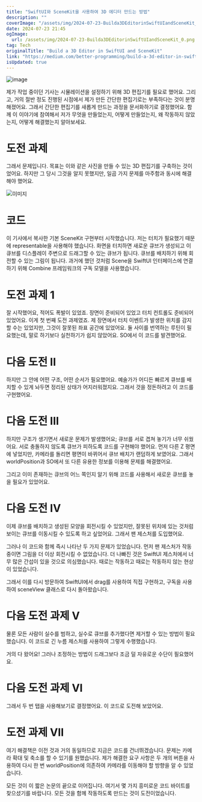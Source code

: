 ```yaml
---
title: "SwiftUI와 SceneKit을 사용하여 3D 에디터 만드는 방법"
description: ""
coverImage: "/assets/img/2024-07-23-Builda3DEditorinSwiftUIandSceneKit_0.png"
date: 2024-07-23 21:45
ogImage: 
  url: /assets/img/2024-07-23-Builda3DEditorinSwiftUIandSceneKit_0.png
tag: Tech
originalTitle: "Build a 3D Editor in SwiftUI and SceneKit"
link: "https://medium.com/better-programming/build-a-3d-editor-in-swiftui-and-scenekit-7a680e95d8a"
isUpdated: true
---
```






![image](https://miro.medium.com/v2/resize:fit:1400/1*UcYgmZsPYcEV_imN4SM1RQ.gif)

제가 작업 중이던 기사는 시뮬레이션을 설정하기 위해 3D 편집기를 필요로 했어요. 그리고, 거의 절반 정도 진행된 시점에서 제가 만든 간단한 편집기로는 부족하다는 것이 분명해졌어요. 그래서 간단한 편집기를 새롭게 만드는 과정을 문서화하기로 결정했어요. 함께 이 이야기에 참여해서 저가 무엇을 만들었는지, 어떻게 만들었는지, 왜 작동하지 않았는지, 어떻게 해결했는지 알아보세요.

# 도전 과제

그래서 문제입니다. 목표는 이와 같은 사진을 만들 수 있는 3D 편집기를 구축하는 것이었어요. 하지만 그 당시 그것을 알지 못했지만, 일곱 가지 문제를 마주함과 동시에 해결해야 했어요.

<div class="content-ad"></div>


![이미지](/assets/img/2024-07-23-Builda3DEditorinSwiftUIandSceneKit_0.png)

# 코드

이 기사에서 복사한 기본 SceneKit 구현부터 시작했습니다. 저는 터치가 필요했기 때문에 representable을 사용해야 했습니다. 화면을 터치하면 새로운 큐브가 생성되고 이 큐브를 디스플레이 주변으로 드래그할 수 있는 큐브가 됩니다. 큐브를 배치하기 위해 회전할 수 있는 그림이 됩니다. 과거에 했던 것처럼 Scene을 SwiftUI 인터페이스에 연결하기 위해 Combine 프레임워크의 구독 모델을 사용했습니다.

# 도전 과제 1


<div class="content-ad"></div>

잘 시작했어요, 적어도 폭발이 있었죠. 장면이 준비되어 있었고 터치 컨트롤도 준비되어 있었어요. 이게 첫 번째 도전 과제였죠. 제 장면에서 터치 이벤트가 발생한 위치를 감지할 수는 있었지만, 그것이 잘못된 좌표 공간에 있었어요. 둘 사이를 번역하는 루틴이 필요했는데, 말로 하기보다 실천하기가 쉽지 않았어요. SO에서 이 코드를 발견했어요.

# 다음 도전 II

하지만 그 안에 어떤 구조, 어떤 순서가 필요했어요. 예술가가 어디든 빠르게 큐브를 배치할 수 있게 놔두면 정리된 상태가 어지러워졌지요. 그래서 것을 정돈하려고 이 코드를 구현했어요.

# 다음 도전 III

<div class="content-ad"></div>

하지만 구조가 생기면서 새로운 문제가 발생했어요; 큐브를 서로 겹쳐 놓기가 너무 쉬웠어요. 서로 충돌하지 않도록 큐브가 피하도록 코드를 구현해야 했어요. 먼저 다른 Z 평면에 넣었지만, 카메라를 돌리면 평면이 바뀌어서 큐브 배치가 랜덤하게 보였어요. 그래서 worldPosition과 SO에서 또 다른 유용한 정보를 이용해 문제를 해결했어요.

그리고 이미 존재하는 큐브의 어느 쪽인지 알기 위해 코드를 사용해서 새로운 큐브를 놓을 필요가 있었어요.

# 다음 도전 IV

이제 큐브를 배치하고 생성된 모양을 회전시킬 수 있었지만, 잘못된 위치에 있는 것처럼 보이는 큐브를 이동시킬 수 있도록 하고 싶었어요. 그래서 팬 제스처를 도입했어요.

<div class="content-ad"></div>

그러나 이 코드와 함께 즉시 나타난 두 가지 문제가 있었습니다. 먼저 팬 제스처가 작동 중이면 그림을 더 이상 회전시킬 수 없었습니다. 더 나빠진 것은 SwiftUI 제스처에서 너무 많은 간섭이 있을 것으로 의심했습니다. 때로는 작동하고 때로는 작동하지 않는 현상이 있었습니다.

그래서 이를 다시 방문하여 SwiftUI에서 drag를 사용하여 직접 구현하고, 구독을 사용하여 sceneView 클래스로 다시 돌아왔습니다.

# 다음 도전 과제 V

물론 모든 사람이 실수를 범하고, 실수로 큐브를 추가했다면 제거할 수 있는 방법이 필요했습니다. 이 코드로 긴 누름 제스처를 사용하여 그렇게 수행했습니다.

<div class="content-ad"></div>

거의 다 왔어요! 그러나 조정하는 방법이 드래그보다 조금 덜 자유로운 수단이 필요했어요.

# 다음 도전 과제 VI

그래서 두 번 탭을 사용해보기로 결정했어요. 이 코드로 도전해 보았어요.

# 도전 과제 VII

<div class="content-ad"></div>

여기 해결책은 이전 것과 거의 동일하므로 지금은 코드를 건너뛰겠습니다. 문제는 카메라 확대 및 축소를 할 수 있기를 원했습니다. 제가 해결한 요구 사항은 두 개의 버튼을 사용하여 다시 한 번 worldPosition에 의존하여 카메라를 이동해야 할 방향을 알 수 있었습니다.

모든 것이 이 짧은 논문의 끝으로 이어집니다. 여기서 몇 가지 흥미로운 코드 바이트를 찾으셨기를 바랍니다. 모든 것을 함께 작동하도록 만드는 것이 도전이었습니다.